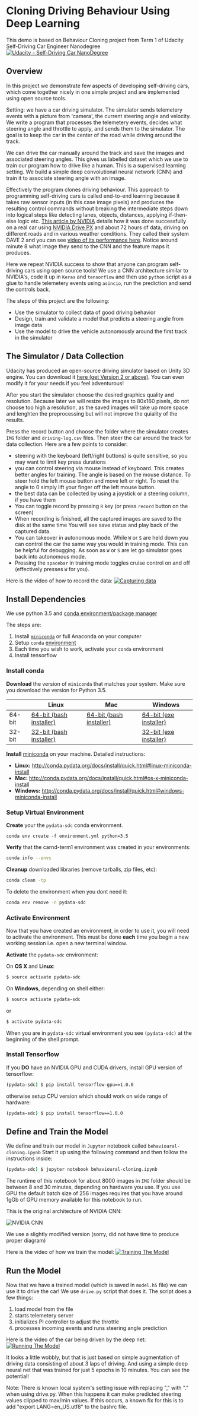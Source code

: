 # Cloning Driving Behaviour Using Deep Learning

This demo is based on Behaviour Cloning project from Term 1 of 
Udacity Self-Driving Car Engineer Nanodegree 
[![Udacity - Self-Driving Car NanoDegree](https://s3.amazonaws.com/udacity-sdc/github/shield-carnd.svg)](http://www.udacity.com/drive)


Overview
---
In this project we demonstrate few aspects of developing self-driving cars, which
come together nicely in one simple project and are implemented using open source tools.

Setting: we have a car driving simulator.
The simulator sends telemetery events with a picture from 'camera', the current steering angle
and velocity. We write a program that processes the telemetery events, 
decides what steering angle and throttle to apply, and sends them to the simulator. 
The goal is to keep the car in the center of the road while driving around the track.

We can drive the car manually around the track and save the images and associated steering
angles. This gives us labelled dataset which we use to train our program how to drive like
a human. This is a supervised learning setting. We build a simple deep convolutional 
neural network (CNN) and train it to associate steering angle with an image. 

Effectively the program clones driving behaviour. 
This approach to programming self-driving cars is called end-to-end learning
because it takes raw sensor inputs (in this case image pixels) 
and produces the resulting control commands
without breaking the intermediate steps down into logical steps like
detecting lanes, objects, distances, applying if-then-else logic etc.
[This article by NVIDIA](http://arxiv.org/pdf/1604.07316v1.pdf) details how 
it was done successfully on a real car using 
[NVIDIA Drive PX](https://en.wikipedia.org/wiki/Drive_PX-series)
and about 72 hours of data, driving on different roads and in various weather conditions. 
They called their system DAVE 2 and you can see 
[video of its performance here](https://drive.google.com/file/d/0B9raQzOpizn1TkRIa241ZnBEcjQ/view).
Notice around minute 8 what image they send to the CNN and the feature maps
it produces.

Here we repeat NVIDIA success to show that anyone can program self-driving cars
using open source tools!
We use a CNN architecture similar to NVIDIA's, code it up in `Keras` and `tensorflow` 
and then use `python` script as a glue to handle telemetery events using `asincio`, 
run the prediction 
and send the controls back.

The steps of this project are the following:
* Use the simulator to collect data of good driving behavior 
* Design, train and validate a model that predicts a steering angle from image data
* Use the model to drive the vehicle autonomously around the first track in the simulator


The Simulator / Data Collection
---
Udacity has produced an open-source driving simulator based on Unity 3D engine.
You can download it [here (get Version 2 or above)](https://github.com/udacity/self-driving-car-sim).
You can even modify it for your needs if you feel adventurous!

After you start the simulator choose the desired graphics quality and resolution.
Because later we will resize the images to 80x160 pixels, do not choose too high a resolution,
as the saved images will take up more space and lenghten the preprocessing but will not
improve the quiality of the results.

Press the record button and choose the folder where the simulator creates
`IMG` folder and `driving-log.csv` files.
Then steer the car around the track for data collection. 
Here are a few points to consider:
* steering with the keyboard (left/right buttons) is quite sensitive, so you may want to
limit key press durations
* you can control steering via mouse instead of keyboard. 
This creates better angles for training. The angle is based on the mouse distance. 
To steer hold the left mouse button and move left or right. 
To reset the angle to 0 simply lift your finger off the left mouse button.
* the best data can be collected by using a joystick or a steering column, if you have them
* You can toggle record by pressing `R` key (or press `record` button on the screen)
* When recording is finished, all the captured images are saved to the disk at the same time
You will see save status and play back of the captured data.
* You can takeover in autonomous mode. While `W` or `S` are held down you can control the 
car the same way you would in training mode. 
This can be helpful for debugging. As soon as `W` or `S` are let go simulator goes back
into autonomous mode.
* Pressing the `spacebar` in training mode toggles cruise control on and off
(effectively presses `W` for you).

Here is the video of how to record the data:
[![Capturing data](./capture.png)](https://youtu.be/mUV-zxdlpeE)





Install Dependencies
---

We use python 3.5 and [conda environment/package manager](http://conda.pydata.org/docs)

The steps are:

1. Install [`miniconda`](http://conda.pydata.org/miniconda.html) or full Anaconda on your computer
2. Setup `conda` [environment](http://conda.pydata.org/docs/using/envs.html)
3. Each time you wish to work, activate your `conda` environment
4. Install tensorflow


### Install conda

**Download** the version of `miniconda` that matches your system. Make sure you download the version for Python 3.5.

|        | Linux | Mac | Windows | 
|--------|-------|-----|---------|
| 64-bit | [64-bit (bash installer)][lin64] | [64-bit (bash installer)][mac64] | [64-bit (exe installer)][win64]
| 32-bit | [32-bit (bash installer)][lin32] |  | [32-bit (exe installer)][win32]

[win64]: https://repo.continuum.io/miniconda/Miniconda3-latest-Windows-x86_64.exe
[win32]: https://repo.continuum.io/miniconda/Miniconda3-latest-Windows-x86.exe
[mac64]: https://repo.continuum.io/miniconda/Miniconda3-latest-MacOSX-x86_64.sh
[lin64]: https://repo.continuum.io/miniconda/Miniconda3-latest-Linux-x86_64.sh
[lin32]: https://repo.continuum.io/miniconda/Miniconda3-latest-Linux-x86.sh

**Install** [miniconda](http://conda.pydata.org/miniconda.html) on your machine. Detailed instructions:

- **Linux:** http://conda.pydata.org/docs/install/quick.html#linux-miniconda-install
- **Mac:** http://conda.pydata.org/docs/install/quick.html#os-x-miniconda-install
- **Windows:** http://conda.pydata.org/docs/install/quick.html#windows-miniconda-install


### Setup Virtual Environment


**Create** your the `pydata-sdc` conda environment. 

```
conda env create -f environment.yml python=3.5
```

**Verify** that the carnd-term1 environment was created in your environments:

```sh
conda info --envs
```

**Cleanup** downloaded libraries (remove tarballs, zip files, etc):

```sh
conda clean -tp
```

To delete the environment when you dont need it:

```sh
conda env remove -n pydata-sdc
```


### Activate Environment

Now that you have created an environment, in order to use it, you will need to activate the environment. This must be done **each** time you begin a new working session i.e. open a new terminal window. 

**Activate** the `pydata-sdc` environment:

On **OS X** and **Linux**:
```sh
$ source activate pydata-sdc
```

On **Windows**, depending on shell either:
```sh
$ source activate pydata-sdc
```
or

```sh
$ activate pydata-sdc
```

When you are in `pydata-sdc` virtual environment you see `(pydata-sdc)` at the beginning
of the shell prompt.



### Install Tensorflow

If you **DO** have an NVIDIA GPU and CUDA drivers, install GPU version of tensorflow: 

```sh
(pydata-sdc) $ pip install tensorflow-gpu==1.0.0
```

otherwise setup CPU version which should work on wide range of hardware: 

```sh
(pydata-sdc) $ pip install tensorflow==1.0.0
```



Define and Train the Model
---

We define and train our model in `Jupyter` notebook called `behavioural-cloning.ipynb`
Start it up using the following command and then follow the instructions inside:

```sh
(pydata-sdc) $ jupyter notebook behavioural-cloning.ipynb
```

The runtime of this notebook for about 8000 images in `IMG` folder
should be between 8 and 30 minutes, depending on hardware you use.
If you use GPU the default batch size of 256 images requires that you have
around 1gGb of GPU memory available for this notebook to run.

This is the original architecture of NVIDIA CNN:

![NVIDIA CNN](./nvidia-cnn-architecture.png)

We use a slightly modified version (sorry, did not have time to produce proper
diagram)


Here is the video of how we train the model:
[![Training The Model](./training.png)](https://youtu.be/P8yLEI0WZ6w)




Run the Model
---

Now that we have a trained model (which is saved in `model.h5` file) we
can use it to drive the car! We use `drive.py` script that does it. The
script does a few things:

1. load model from the file
2. starts telemetery server
3. initializes PI controller to adjust the throttle
4. processes incoming events and runs steering angle prediction

Here is the video of the car being driven by the deep net:
[![Running The Model](./driving.png)](https://youtu.be/bJIBrPqFCd0)

It looks a little wobbly, but that is just based on simple augmentation
of driving data consisting of about 3 laps of driving. And using a simple
deep neural net that was trained for just 5 epochs in 10 minutes.
You can see the potential!


Note: There is known local system's setting issue with replacing "," with "." when using drive.py. When this happens it can make predicted steering values clipped to max/min values. If this occurs, a known fix for this is to add "export LANG=en_US.utf8" to the bashrc file.

